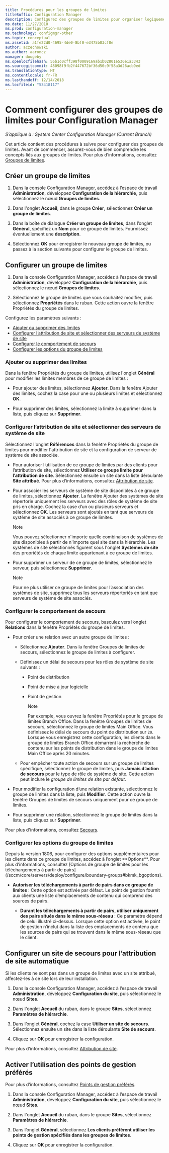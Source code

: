 ```yaml
---
title: Procédures pour les groupes de limites
titleSuffix: Configuration Manager
description: Configurez des groupes de limites pour organiser logiquement les emplacements réseau associés appelés limites.
ms.date: 11/27/2018
ms.prod: configuration-manager
ms.technology: configmgr-other
ms.topic: conceptual
ms.assetid: a1fe22d0-4695-4de0-8bf0-e3475b03cf0e
author: aczechowski
ms.author: aaroncz
manager: dougeby
ms.openlocfilehash: 56b1c0cff398f0009169ab1b02801e536e1a3343
ms.sourcegitcommit: 48098f9fb2f447672bf36d50c9f58a3d26acb9ed
ms.translationtype: HT
ms.contentlocale: fr-FR
ms.lasthandoff: 12/14/2018
ms.locfileid: "53418117"
---
```

# <a name="how-to-configure-boundary-groups-for-configuration-manager"></a>Comment configurer des groupes de limites pour Configuration Manager

*S’applique à : System Center Configuration Manager (Current Branch)*

Cet article contient des procédures à suivre pour configurer des groupes de limites. Avant de commencer, assurez-vous de bien comprendre les concepts liés aux groupes de limites. Pour plus d’informations, consultez [Groupes de limites](/sccm/core/servers/deploy/configure/boundary-groups).



## <a name="bkmk_create"></a> Créer un groupe de limites  

1.  Dans la console Configuration Manager, accédez à l’espace de travail **Administration**, développez **Configuration de la hiérarchie**, puis sélectionnez le nœud **Groupes de limites**.  

2.  Dans l'onglet **Accueil**, dans le groupe **Créer**, sélectionnez **Créer un groupe de limites**.  

3.  Dans la boîte de dialogue **Créer un groupe de limites**, dans l’onglet **Général**, spécifiez un **Nom** pour ce groupe de limites. Fournissez éventuellement une **description**.  

4.  Sélectionnez **OK** pour enregistrer le nouveau groupe de limites, ou passez à la section suivante pour configurer le groupe de limites.  


## <a name="bkmk_config"></a> Configurer un groupe de limites  

1.  Dans la console Configuration Manager, accédez à l’espace de travail **Administration**, développez **Configuration de la hiérarchie**, puis sélectionnez le nœud **Groupes de limites**.  

2.  Sélectionnez le groupe de limites que vous souhaitez modifier, puis sélectionnez **Propriétés** dans le ruban. Cette action ouvre la fenêtre Propriétés du groupe de limites.  

Configurez les paramètres suivants :  
- [Ajouter ou supprimer des limites](#bkmk_add)  
- [Configurer l’attribution de site et sélectionner des serveurs de système de site](#bkmk_references)  
- [Configurer le comportement de secours](#bkmk_bg-fallback)  
- [Configurer les options du groupe de limites](#bkmk_options)  


### <a name="bkmk_add"></a> Ajouter ou supprimer des limites

Dans la fenêtre Propriétés du groupe de limites, utilisez l'onglet **Général** pour modifier les limites membres de ce groupe de limites :  

- Pour ajouter des limites, sélectionnez **Ajouter**. Dans la fenêtre Ajouter des limites, cochez la case pour une ou plusieurs limites et sélectionnez **OK**.  

- Pour supprimer des limites, sélectionnez la limite à supprimer dans la liste, puis cliquez sur **Supprimer**.  


### <a name="bkmk_references"></a> Configurer l’attribution de site et sélectionner des serveurs de système de site

Sélectionnez l'onglet **Références** dans la fenêtre Propriétés du groupe de limites pour modifier l'attribution de site et la configuration de serveur de système de site associée.  

- Pour autoriser l’utilisation de ce groupe de limites par des clients pour l’attribution de site, sélectionnez **Utiliser ce groupe limite pour l’attribution de site**. Sélectionnez ensuite un site dans la liste déroulante **Site attribué**. Pour plus d’informations, consultez [Attribution de site](/sccm/core/servers/deploy/configure/boundary-groups#site-assignment).  

- Pour associer les serveurs de système de site disponibles à ce groupe de limites, sélectionnez **Ajouter**. La fenêtre Ajouter des systèmes de site répertorie uniquement les serveurs avec des rôles de système de site pris en charge. Cochez la case d’un ou plusieurs serveurs et sélectionnez **OK**. Les serveurs sont ajoutés en tant que serveurs de système de site associés à ce groupe de limites.  

    > [!NOTE]  
    >  Vous pouvez sélectionner n'importe quelle combinaison de systèmes de site disponibles à partir de n'importe quel site dans la hiérarchie. Les systèmes de site sélectionnés figurent sous l'onglet **Systèmes de site** des propriétés de chaque limite appartenant à ce groupe de limites.  

- Pour supprimer un serveur de ce groupe de limites, sélectionnez le serveur, puis sélectionnez **Supprimer**.  

    > [!NOTE]  
    >  Pour ne plus utiliser ce groupe de limites pour l’association des systèmes de site, supprimez tous les serveurs répertoriés en tant que serveurs de système de site associés.  


### <a name="bkmk_bg-fallback"></a> Configurer le comportement de secours

Pour configurer le comportement de secours, basculez vers l’onglet **Relations** dans la fenêtre Propriétés du groupe de limites.  

- Pour créer une relation avec un autre groupe de limites :  

  - Sélectionnez **Ajouter**. Dans la fenêtre Groupes de limites de secours, sélectionnez le groupe de limites à configurer.  

  - Définissez un délai de secours pour les rôles de système de site suivants :  
    - Point de distribution  
    - Point de mise à jour logicielle  
    - Point de gestion  

      > [!Note]  
      > Par exemple, vous ouvrez la fenêtre Propriétés pour le groupe de limites Branch Office. Dans la fenêtre Groupes de limites de secours, sélectionnez le groupe de limites Main Office. Vous définissez le délai de secours du point de distribution sur `20`. Lorsque vous enregistrez cette configuration, les clients dans le groupe de limites Branch Office démarrent la recherche de contenu sur les points de distribution dans le groupe de limites Main Office après 20 minutes.  

  - Pour empêcher toute action de secours sur un groupe de limites spécifique, sélectionnez le groupe de limites, puis **Jamais d’action de secours** pour le type de rôle de système de site.  Cette action peut inclure le *groupe de limites de site par défaut*.  

- Pour modifier la configuration d’une relation existante, sélectionnez le groupe de limites dans la liste, puis **Modifier**. Cette action ouvre la fenêtre Groupes de limites de secours uniquement pour ce groupe de limites.  
 
- Pour supprimer une relation, sélectionnez le groupe de limites dans la liste, puis cliquez sur **Supprimer**.  

Pour plus d'informations, consultez [Secours](/sccm/core/servers/deploy/configure/boundary-groups#fallback). 


### <a name="bkmk_options"></a> Configurer les options du groupe de limites
<!--1356193--> Depuis la version 1806, pour configurer des options supplémentaires pour les clients dans ce groupe de limites, accédez à l’onglet **Options**. Pour plus d’informations, consultez [Options de groupe de limites pour les téléchargements à partir de pairs](/sccm/core/servers/deploy/configure/boundary-groups#bkmk_bgoptions).

- **Autoriser les téléchargements à partir de pairs dans ce groupe de limites** : Cette option est activée par défaut. Le point de gestion fournit aux clients une liste d’emplacements de contenu qui comprend des sources de pairs.  

    - **Durant les téléchargements à partir de pairs, utiliser uniquement des pairs situés dans le même sous-réseau** : Ce paramètre dépend de celui illustré ci-dessus. Lorsque cette option est activée, le point de gestion n’inclut dans la liste des emplacements de contenu que les sources de pairs qui se trouvent dans le même sous-réseau que le client.  


## <a name="bkmk_site-fallback"></a> Configurer un site de secours pour l’attribution de site automatique  

Si les clients ne sont pas dans un groupe de limites avec un site attribué, affectez-les à ce site lors de leur installation.

1.  Dans la console Configuration Manager, accédez à l’espace de travail **Administration**, développez **Configuration du site**, puis sélectionnez le nœud **Sites**.  

2.  Dans l'onglet **Accueil** du ruban, dans le groupe **Sites**, sélectionnez **Paramètres de hiérarchie**.  

3.  Dans l’onglet **Général**, cochez la case **Utiliser un site de secours**. Sélectionnez ensuite un site dans la liste déroulante **Site de secours**.  

4.  Cliquez sur **OK** pour enregistrer la configuration.  

Pour plus d’informations, consultez [Attribution de site](/sccm/core/servers/deploy/configure/boundary-groups#site-assignment).


## <a name="bkmk_proc-prefer"></a> Activer l’utilisation des points de gestion préférés  

Pour plus d’informations, consultez [Points de gestion préférés](/sccm/core/servers/deploy/configure/boundary-groups#bkmk_preferred).

1.  Dans la console Configuration Manager, accédez à l’espace de travail **Administration**, développez **Configuration du site**, puis sélectionnez le nœud **Sites**.  

2. Dans l'onglet **Accueil** du ruban, dans le groupe **Sites**, sélectionnez **Paramètres de hiérarchie**.  

3. Dans l’onglet **Général**, sélectionnez **Les clients préfèrent utiliser les points de gestion spécifiés dans les groupes de limites**.  

4. Cliquez sur **OK** pour enregistrer la configuration.  

